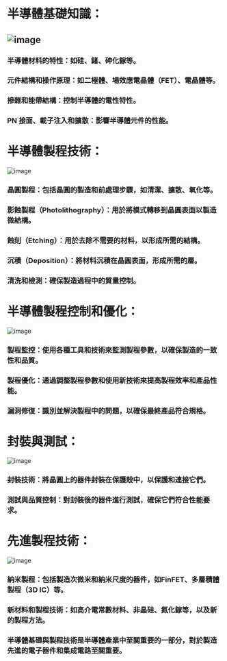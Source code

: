 

# 半導體基礎知識：
## ![image](https://github.com/His-Lin/ITEE2024/assets/144580635/354451ee-07e6-4250-b06b-6e9165553367)



### 半導體材料的特性：如硅、鍺、砷化鎵等。
### 元件結構和操作原理：如二極體、場效應電晶體（FET）、電晶體等。
### 摻雜和能帶結構：控制半導體的電性特性。
### PN 接面、載子注入和擴散：影響半導體元件的性能。


  
# 半導體製程技術：
![image](https://github.com/His-Lin/ITEE2024/assets/144580635/ff9ca3e7-5cf6-41f0-a2aa-6af01eee78c4)



### 晶圓製程：包括晶圓的製造和前處理步驟，如清潔、擴散、氧化等。
### 影蝕製程（Photolithography）：用於將模式轉移到晶圓表面以製造微結構。
### 蝕刻（Etching）：用於去除不需要的材料，以形成所需的結構。
### 沉積（Deposition）：將材料沉積在晶圓表面，形成所需的層。
### 清洗和檢測：確保製造過程中的質量控制。

# 半導體製程控制和優化：
![image](https://github.com/His-Lin/ITEE2024/assets/144580635/1b2d0741-7854-4a79-8289-043829612af3)



### 製程監控：使用各種工具和技術來監測製程參數，以確保製造的一致性和品質。
### 製程優化：通過調整製程參數和使用新技術來提高製程效率和產品性能。
### 漏洞修復：識別並解決製程中的問題，以確保最終產品符合規格。

# 封裝與測試：
![image](https://github.com/His-Lin/ITEE2024/assets/144580635/dd2cdd8c-f875-437f-b7bc-01f6eb9a95a8)



### 封裝技術：將晶圓上的器件封裝在保護殼中，以保護和連接它們。
### 測試與品質控制：對封裝後的器件進行測試，確保它們符合性能要求。

# 先進製程技術：
![image](https://github.com/His-Lin/ITEE2024/assets/144580635/1cf3fcaf-f43d-47ea-8c5f-4fec4942131e)



### 納米製程：包括製造次微米和納米尺度的器件，如FinFET、多層積體製程（3D IC）等。
### 新材料和製程技術：如高介電常數材料、非晶硅、氮化鎵等，以及新的製程方法。
### 半導體基礎與製程技術是半導體產業中至關重要的一部分，對於製造先進的電子器件和集成電路至關重要。
